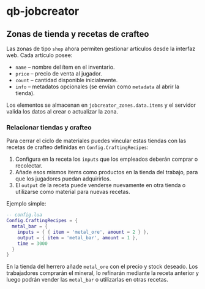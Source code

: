 # qb-jobcreator

## Zonas de tienda y recetas de crafteo

Las zonas de tipo `shop` ahora permiten gestionar artículos desde la interfaz web.  Cada artículo posee:

- `name` – nombre del ítem en el inventario.
- `price` – precio de venta al jugador.
- `count` – cantidad disponible inicialmente.
- `info` – metadatos opcionales (se envían como `metadata` al abrir la tienda).

Los elementos se almacenan en `jobcreator_zones.data.items` y el servidor valida los datos al crear o actualizar la zona.

### Relacionar tiendas y crafteo

Para cerrar el ciclo de materiales puedes vincular estas tiendas con las recetas de crafteo definidas en `Config.CraftingRecipes`:

1. Configura en la receta los `inputs` que los empleados deberán comprar o recolectar.
2. Añade esos mismos ítems como productos en la tienda del trabajo, para que los jugadores puedan adquirirlos.
3. El `output` de la receta puede venderse nuevamente en otra tienda o utilizarse como material para nuevas recetas.

Ejemplo simple:

```lua
-- config.lua
Config.CraftingRecipes = {
  metal_bar = {
    inputs = { { item = 'metal_ore', amount = 2 } },
    output = { item = 'metal_bar', amount = 1 },
    time = 3000
  }
}
```

En la tienda del herrero añade `metal_ore` con el precio y stock deseado.  Los trabajadores comprarán el mineral, lo refinarán mediante la receta anterior y luego podrán vender las `metal_bar` o utilizarlas en otras recetas.
